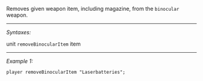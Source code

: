 Removes given weapon item, including magazine, from the `binocular` weapon.


---
*Syntaxes:*

unit `removeBinocularItem` item

---
*Example 1:*

```sqf
player removeBinocularItem "Laserbatteries";
```